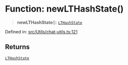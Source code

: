 # Function: newLTHashState()

> **newLTHashState**(): [`LTHashState`](../type-aliases/LTHashState.md)

Defined in: [src/Utils/chat-utils.ts:121](https://github.com/Fokusdotid/Baileys/blob/86ad0f8078178c8586062ad3364a59e068f4b3b2/src/Utils/chat-utils.ts#L121)

## Returns

[`LTHashState`](../type-aliases/LTHashState.md)
